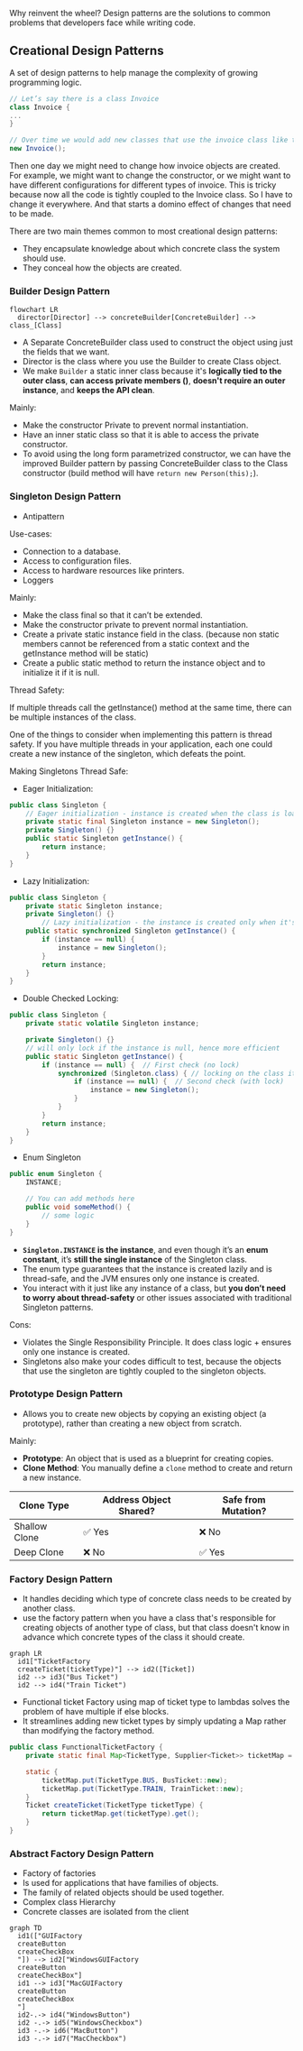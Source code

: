 Why reinvent the wheel? Design patterns are the solutions to common problems that developers face while writing code.

## Creational Design Patterns

A set of design patterns to help manage the complexity of growing programming logic.

```scala
// Let’s say there is a class Invoice
class Invoice {
...
}

// Over time we would add new classes that use the invoice class like this.
new Invoice();
```

Then one day we might need to change how invoice objects are created. For example, we might want to change the constructor, or we might want to have different configurations for different types of invoice. This is tricky because now all the code is tightly coupled to the Invoice class. So I have to change it everywhere. And that starts a domino effect of changes that need to be made.

There are two main themes common to most creational design patterns:

- They encapsulate knowledge about which concrete class the system should use.
- They conceal how the objects are created.

### Builder Design Pattern

```mermaid
flowchart LR
  director[Director] --> concreteBuilder[ConcreteBuilder] --> class_[Class]
```

- A Separate ConcreteBuilder class used to construct the object using just the fields that we want.
- Director is the class where you use the Builder to create Class object.
- We make `Builder` a static inner class because it's **logically tied to the outer class**, **can access private members ()**, **doesn't require an outer instance**, and **keeps the API clean**.

Mainly:

- Make the constructor Private to prevent normal instantiation.
- Have an inner static class so that it is able to access the private constructor.
- To avoid using the long form parametrized constructor, we can have the improved Builder pattern by passing ConcreteBuilder class to the Class constructor (build method will have ``return new Person(this);``).

### Singleton Design Pattern

- Antipattern

Use-cases:

- Connection to a database.
- Access to configuration files.
- Access to hardware resources like printers.
- Loggers

Mainly:

- Make the class final so that it can’t be extended.
- Make the constructor private to prevent normal instantiation.
- Create a private static instance field in the class. (because non static members cannot be referenced from a static context and the getInstance method will be static)
- Create a public static method to return the instance object and to initialize it if it is null.

Thread Safety:

If multiple threads call the getInstance() method at the same time, there can be multiple instances of the class.

One of the things to consider when implementing this pattern is thread safety. If you have multiple threads in your application, each one could create a new instance of the singleton, which defeats the point.

Making Singletons Thread Safe:

- Eager Initialization:

```java
public class Singleton {
	// Eager initialization - instance is created when the class is loaded
	private static final Singleton instance = new Singleton();
	private Singleton() {}
	public static Singleton getInstance() {
	    return instance;
	}
}
```

- Lazy Initialization:

```java
public class Singleton {
    private static Singleton instance;
    private Singleton() {}
		// Lazy initialization - the instance is created only when it's first needed
    public static synchronized Singleton getInstance() {
        if (instance == null) {
            instance = new Singleton();
        }
        return instance;
    }
}
```

- Double Checked Locking:

```java
public class Singleton {
    private static volatile Singleton instance;

    private Singleton() {}
    // will only lock if the instance is null, hence more efficient
    public static Singleton getInstance() {
        if (instance == null) {  // First check (no lock)
            synchronized (Singleton.class) { // locking on the class itself
                if (instance == null) {  // Second check (with lock)
                    instance = new Singleton();
                }
            }
        }
        return instance;
    }
}
```

- Enum Singleton

```java
public enum Singleton {
    INSTANCE;

    // You can add methods here
    public void someMethod() {
        // some logic
    }
}
```

- **`Singleton.INSTANCE` is the instance**, and even though it’s an **enum constant**, it’s **still the single instance** of the Singleton class.
- The enum type guarantees that the instance is created lazily and is thread-safe, and the JVM ensures only one instance is created.
- You interact with it just like any instance of a class, but **you don’t need to worry about thread-safety** or other issues associated with traditional Singleton patterns.

Cons:

- Violates the Single Responsibility Principle. It does class logic + ensures only one instance is created.
- Singletons also make your codes difficult to test, because the objects that use the singleton are tightly coupled to the singleton objects.

### Prototype Design Pattern

- Allows you to create new objects by copying an existing object (a prototype), rather than creating a new object from scratch.

Mainly:

- **Prototype**: An object that is used as a blueprint for creating copies.
- **Clone Method**: You manually define a `clone` method to create and return a new instance.

| Clone Type | Address Object Shared? | Safe from Mutation? |
| --- | --- | --- |
| Shallow Clone | ✅ Yes | ❌ No |
| Deep Clone | ❌ No | ✅ Yes |

### Factory Design Pattern

- It handles deciding which type of concrete class needs to be created by another class.
- use the factory pattern when you have a class that's responsible for creating objects of another type of class, but that class doesn't know in advance which concrete types of the class it should create.

```mermaid
graph LR
  id1["TicketFactory
  createTicket(ticketType)"] --> id2([Ticket])
  id2 --> id3("Bus Ticket")
  id2 --> id4("Train Ticket")
```

- Functional ticket Factory using map of ticket type to lambdas solves the problem of have multiple if else blocks.
- It streamlines adding new ticket types by simply updating a Map rather than modifying the factory method.

```java
public class FunctionalTicketFactory {
    private static final Map<TicketType, Supplier<Ticket>> ticketMap = new HashMap<>();

    static {
        ticketMap.put(TicketType.BUS, BusTicket::new);
        ticketMap.put(TicketType.TRAIN, TrainTicket::new);
    }
    Ticket createTicket(TicketType ticketType) {
        return ticketMap.get(ticketType).get();
    }
}
```

### Abstract Factory Design Pattern

- Factory of factories
- Is used for applications that have families of objects.
- The family of related objects should be used together.
- Complex class Hierarchy
- Concrete classes are isolated from the client

```mermaid
graph TD
  id1(["GUIFactory
  createButton
  createCheckBox
  "]) --> id2["WindowsGUIFactory
  createButton
  createCheckBox"]
  id1 --> id3["MacGUIFactory
  createButton
  createCheckBox
  "]
  id2-.-> id4("WindowsButton")
  id2 -.-> id5("WindowsCheckbox")
  id3 -.-> id6("MacButton")
  id3 -.-> id7("MacCheckbox")
```
